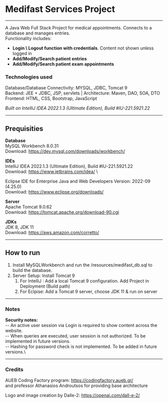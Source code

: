 # Medifast Services Project

---

A Java Web Full Stack Project for medical appointments. Connects to a database and manages entries.\
Functionality includes:
- **Login \ Logout function with credentials**. Content not shown unless logged in
- **Add/Modify/Search patient entries**
- **Add/Modify/Search patient exam appointments**

### Technologies used
Database/Database Connectivity: MYSQL, JDBC, Tomcat 9\
Backend: JEE + JDBC, JSP, servlets | Architecture: Maven, DAO, SOA, DTO \
Frontend: HTML, CSS, Bootstrap, JavaScript

_Built on IntelliJ IDEA 2022.1.3 (Ultimate Edition), Build #IU-221.5921.22_

---
## Prequisities

**Database**\
MySQL Workbench 8.0.31\
Download: https://dev.mysql.com/downloads/workbench/

**IDEs**\
IntelliJ IDEA 2022.1.3 (Ultimate Edition), Build #IU-221.5921.22\
Download: https://www.jetbrains.com/idea/ \

Eclipse IDE for Enterprise Java and Web Developers Version: 2022-09 (4.25.0)\
Download: https://www.eclipse.org/downloads/

**Server**\
Apache Tomcat 9.0.62\
Download: https://tomcat.apache.org/download-90.cgi

**JDKs**\
JDK 8, JDK 11\
Download: https://aws.amazon.com/corretto/

---

## How to run
1. Install MySQLWorkbench and run the /resources/medifast_db.sql to build the database. 
2. Server Setup: Install Tomcat 9
   1. For IntelliJ : Add a local Tomcat 9 configuration. Add Project in Deployment (Build path)
   2. For Eclpise: Add a Tomcat 9 server, choose JDK 11 & run on server

---

### Notes

**Security notes:**\
-- An active user session via Login is required to show content across the website.\
-- When queries are executed, user session is not authorized. To be implemented in future versions.\
-- Hashing for password check is not implemented. To be added in future versions.\

---

### Credits
AUEB Coding Factory program: https://codingfactory.aueb.gr/ \
and professor Athanasios Androutsos for providing base architecture

Logo and image creation by Dalle-2: https://openai.com/dall-e-2/ 